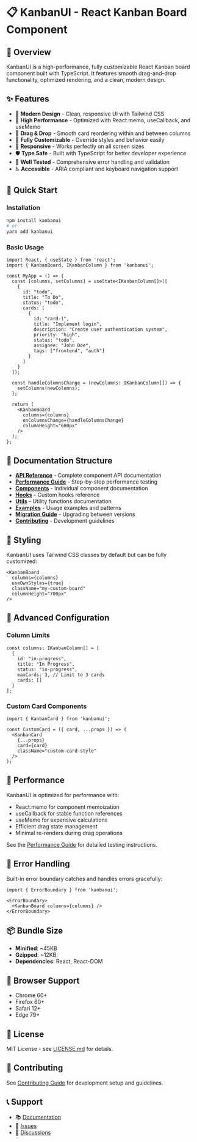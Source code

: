 # 📋 KanbanUI - React Kanban Board Component

## 🎯 Overview

KanbanUI is a high-performance, fully customizable React Kanban board component built with TypeScript. It features smooth drag-and-drop functionality, optimized rendering, and a clean, modern design.

## ✨ Features

- 🎨 **Modern Design** - Clean, responsive UI with Tailwind CSS
- 🚀 **High Performance** - Optimized with React.memo, useCallback, and useMemo
- 🎯 **Drag & Drop** - Smooth card reordering within and between columns
- 🔧 **Fully Customizable** - Override styles and behavior easily
- 📱 **Responsive** - Works perfectly on all screen sizes
- 🛡️ **Type Safe** - Built with TypeScript for better developer experience
- 🧪 **Well Tested** - Comprehensive error handling and validation
- ♿ **Accessible** - ARIA compliant and keyboard navigation support

## 🚀 Quick Start

### Installation

```bash
npm install kanbanui
# or
yarn add kanbanui
```

### Basic Usage

```tsx
import React, { useState } from 'react';
import { KanbanBoard, IKanbanColumn } from 'kanbanui';

const MyApp = () => {
  const [columns, setColumns] = useState<IKanbanColumn[]>([
    {
      id: "todo",
      title: "To Do",
      status: "todo",
      cards: [
        {
          id: "card-1",
          title: "Implement login",
          description: "Create user authentication system",
          priority: "high",
          status: "todo",
          assignee: "John Doe",
          tags: ["frontend", "auth"]
        }
      ]
    }
  ]);

  const handleColumnsChange = (newColumns: IKanbanColumn[]) => {
    setColumns(newColumns);
  };

  return (
    <KanbanBoard
      columns={columns}
      onColumnsChange={handleColumnsChange}
      columnHeight="600px"
    />
  );
};
```

## 📁 Documentation Structure

- [**API Reference**](./api/README.md) - Complete component API documentation
- [**Performance Guide**](./performance/README.md) - Step-by-step performance testing
- [**Components**](./components/README.md) - Individual component documentation
- [**Hooks**](./hooks/README.md) - Custom hooks reference
- [**Utils**](./utils/README.md) - Utility functions documentation
- [**Examples**](./examples/README.md) - Usage examples and patterns
- [**Migration Guide**](./migration/README.md) - Upgrading between versions
- [**Contributing**](./contributing/README.md) - Development guidelines

## 🎨 Styling

KanbanUI uses Tailwind CSS classes by default but can be fully customized:

```tsx
<KanbanBoard
  columns={columns}
  useOwnStyles={true}
  className="my-custom-board"
  columnHeight="700px"
/>
```

## 🔧 Advanced Configuration

### Column Limits

```tsx
const columns: IKanbanColumn[] = [
  {
    id: "in-progress",
    title: "In Progress",
    status: "in-progress",
    maxCards: 3, // Limit to 3 cards
    cards: []
  }
];
```

### Custom Card Components

```tsx
import { KanbanCard } from 'kanbanui';

const CustomCard = ({ card, ...props }) => (
  <KanbanCard
    {...props}
    card={card}
    className="custom-card-style"
  />
);
```

## 🎯 Performance

KanbanUI is optimized for performance with:
- React.memo for component memoization
- useCallback for stable function references  
- useMemo for expensive calculations
- Efficient drag state management
- Minimal re-renders during drag operations

See the [Performance Guide](./performance/README.md) for detailed testing instructions.

## 🐛 Error Handling

Built-in error boundary catches and handles errors gracefully:

```tsx
import { ErrorBoundary } from 'kanbanui';

<ErrorBoundary>
  <KanbanBoard columns={columns} />
</ErrorBoundary>
```

## 📦 Bundle Size

- **Minified**: ~45KB
- **Gzipped**: ~12KB
- **Dependencies**: React, React-DOM

## 🌟 Browser Support

- Chrome 60+
- Firefox 60+
- Safari 12+
- Edge 79+

## 📄 License

MIT License - see [LICENSE.md](../LICENSE.md) for details.

## 🤝 Contributing

See [Contributing Guide](./contributing/README.md) for development setup and guidelines.

## 📞 Support

- 📚 [Documentation](./api/README.md)
- 🐛 [Issues](https://github.com/your-repo/kanbanui/issues)
- 💬 [Discussions](https://github.com/your-repo/kanbanui/discussions)
